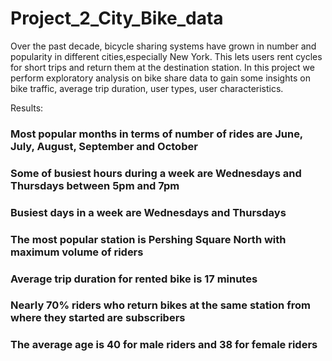 # Project_2_City_Bike_data

Over the past decade, bicycle sharing systems have grown in number and popularity in different cities,especially New York. 
This lets users rent cycles for short trips and return them at the destination station. In this project we perform 
exploratory analysis on bike share data to gain some insights on bike traffic, average trip duration, user types, user characteristics.


Results:

### Most popular months in terms of number of rides are June, July, August, September and October
### Some of busiest hours during a week are Wednesdays and Thursdays between 5pm and 7pm
### Busiest days in a week are Wednesdays and Thursdays
### The most popular station is Pershing Square North with maximum volume of riders
### Average trip duration for rented bike is 17 minutes
### Nearly 70% riders who return bikes at the same station from where they started are subscribers
### The average age is 40 for male riders and 38 for female riders

